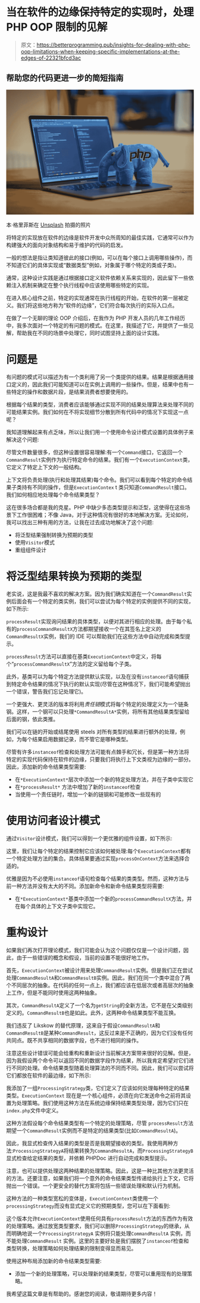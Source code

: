 # 当在软件的边缘保持特定的实现时，处理 PHP OOP 限制的见解

> 原文：<https://betterprogramming.pub/insights-for-dealing-with-php-oop-limitations-when-keeping-specific-implementations-at-the-edges-of-22321bfcd3ac>

## 帮助您的代码更进一步的简短指南

![](img/8262adfa96f77073403871c6da8fb555.png)

本·格里菲斯在 [Unsplash](https://unsplash.com?utm_source=medium&utm_medium=referral) 拍摄的照片

将特定的实现放在软件的边缘是软件开发中众所周知的最佳实践，它通常可以作为构建强大的面向对象结构和易于维护的代码的启发。

一般的想法是指让类知道彼此的接口(例如，可以在每个接口上调用哪些操作)，而不知道它们的具体实现或“数据类型”例如，对象属于哪个特定的类或子类)。

通常，这种设计实践是通过根据接口定义软件依赖关系来实现的，因此留下一些依赖注入机制来确定在整个执行线程中应该使用哪些特定的实现。

在进入核心组件之前，特定的实现通常在执行线程的开始，在软件的第一层被定义。我们将这些地方称为“软件的边缘”，它们符合每次执行的实际入口点。

在做了一个无聊的理论 OOP 介绍后，在我作为 PHP 开发人员的几年工作经历中，我多次面对一个特定的有问题的模式。在这里，我描述了它，并提供了一些见解，帮助我在不同的场景中处理它，同时试图坚持上面的设计实践。

# 问题是

有问题的模式可以描述为有一个类利用了另一个类提供的结果。结果是根据通用接口定义的，因此我们可能知道可以在实例上调用的一些操作。但是，结果中也有一些特定的操作和数据片段，是结果消费者想要使用的。

根据每个结果的类型，消费者应该能够通过实现不同的结果处理算法来处理不同的可能结果实例。我们如何在不将实现细节分散到所有代码中的情况下实现这一点呢？

我知道理解起来有点乏味，所以让我们用一个使用命令设计模式设置的具体例子来解决这个问题:

尽管文件数量很多，但这种设置很容易理解:有一个`Command`接口，它返回一个`CommandResult`实例作为执行特定命令的结果。我们有一个`ExecutionContext`类，它定义了特定上下文的一般结构。

上下文将负责处理(执行和处理其结果)每个命令。我们可以看到每个特定的命令结果子类持有不同的操作，但是`ExecutionContex` t 类只知道`CommandResult`接口。我们如何相应地处理每个命令结果类型？

这在很多场合都是我的克星。PHP 中缺少多态类型提示和泛型，这使得在这些场景下工作很困难；不像 Java，对于这种情况有很好的本地解决方案。无论如何，我可以找出三种有用的方法，让我在过去成功地解决了这个问题:

*   将泛型结果强制转换为预期的类型
*   使用`Visitor`模式
*   重组组件设计

# 将泛型结果转换为预期的类型

老实说，这是我最不喜欢的解决方案。因为我们确实知道在一个`CommandResult`实例后面会有一个特定的类实例，我们可以尝试为每个特定的实例提供不同的实现，如下所示:

`processResult`实现询问结果的具体类型，以便对其进行相应的处理。由于每个私有的`processCommandResultX`方法都期望接收一个在其签名上定义的`CommandResultX`实例，我们的 IDE 可以帮助我们在这些方法中自动完成和类型提示。

`processResult`方法可以直接在基类`ExecutionContext`中定义，将每个“`processCommandResultX`”方法的定义留给每个子类。

此外，基类可以为每个特定方法提供默认实现，以及在没有`instanceof`语句捕获到特定命令结果的情况下执行的默认实现(尽管在这种情况下，我们可能希望抛出一个错误，警告我们忘记处理它)。

一个更强大、更灵活的版本将利用*责任链*模式将每个特定的处理定义为一个链条钢。这样，一个钢可以只处理`*CommandResultA*`实例，将所有其他结果类型留给后面的钢，依此类推。

我们可以在链的开始或结尾使用 steels 对所有类型的结果进行额外的处理，例如，为每个结果启用数据记录，而不管它是哪种类型。

尽管有许多`instanceof`检查和处理方法可能有点棘手和冗长，但是第一种方法将特定的实现代码保持在软件的边缘，只要我们将执行上下文类视为边缘的一部分。因此，添加新的命令结果类型需要:

*   在`*ExecutionContext*`层次中添加一个新的特定处理方法，并在子类中实现它
*   在`*processResult*` 方法中增加了新的`instanceof`检查
*   当使用一个责任链时，增加一个新的链钢和可能修改一些现有的

# 使用访问者设计模式

通过`Visitor`设计模式，我们可以得到一个更优雅的组件设置，如下所示:

这里，我们让每个特定的结果控制它应该如何被处理:每个`ExecutionContext`都有一个特定处理方法的集合。具体结果要通过实现`processOnContext`方法来选择合适的。

优雅是因为不必使用`instanceof`语句检查每个结果的类类型。然而，这种方法与前一种方法并没有太大的不同。添加新命令和新命令结果类型将需要:

*   在`*ExecutionContext*`基类中添加一个新的`processCommandResultX`方法，并在每个具体的上下文子类中实现它。

# 重构设计

如果我们再次打开理论模式，我们可能会认为这个问题仅仅是一个设计问题，因此，由于一些错误的概念和假设，当前的设置不能很好地工作。

首先，`ExecutionContext`被设计用来处理`CommandResult`实例。但是我们正在尝试处理`CommandResultA`和`CommandResultB`实例。因此，我们在同一个类中混合了两个不同层次的抽象。在代码的任何一点上，我们都应该在低层次或者高层次的抽象上工作，但是不能同时使用这两种抽象。

其次，`CommandResultA`定义了一个名为`getString`的全新方法，它不是在父类级别定义的。`CommandResultB`也是如此。此外，这两种命令结果类型不能互换。

我们违反了 Likskow 的替代原理，这来自于假设`CommandResultA`和`CommandResultB`是某种`CommandResult`，这反过来是不正确的，因为它们没有任何共同点。既不共享相同的数据字段，也不进行相同的操作。

注意这些设计错误可能会给重构和重新设计当前解决方案带来很好的见解。但是，因为我假设两个命令可以返回不同的数据字段作为结果，所以我肯定希望对它们进行不同的处理。命令结果类型随着处理算法的不同而不同。因此，我们可以尝试将它们都放在软件的最边缘，如下所示:

我添加了一组`ProcessingStrategy`类，它们定义了应该如何处理每种特定的结果类型。`ExecutionContext` 现在是一个核心组件，必须在向它发送命令之前将其设置为处理策略。我们使用这种方法在系统边缘保持结果类型处理，因为它们只在`index.php`文件中定义。

这种方法假设每个命令结果类型有一个特定的处理策略，尽管 `processResult`方法期望一个`CommandResult`实例而不是特定的结果类型(比如`CommandResultA`)。

因此，我显式检查传入结果的类型是否是我期望接收的类型。我使用两种方法:`ProcessingStrategyA`将结果转换为`CommandResultA`，而`ProcessingStrategyB`显式检查给定结果的类型，并依赖 PHPDoc 进行自动完成和类型提示。

注意，也可以提供处理这两种结果的处理策略。因此，这是一种比其他方法更灵活的方法。还要注意，如果我们将一个意外的命令结果类型传递给执行上下文，它将抛出一个错误。一个更安全的替代方案将包括一些错误处理和默认行为机制。

这种方法的一种类型宽松的变体是，`ExecutionContext`类使用一个`processingStrategy`而没有显式定义它的预期类型，您可以在下面看到:

这个版本允许`ExecutionContext`使用任何具有`processResult`方法的东西作为有效的处理策略。通过放宽类型要求，我们可以删除`ProcessingStrategy`的继承，从而明确地说一个`ProcessingStrategyA` 实例将只能处理`CommandResultA` 实例，而不能处理`CommandResult` 实例。这里的主要好处是我们摆脱了`instanceof`检查和类型转换，处理策略如何处理结果的限制变得显而易见。

使用这种布局添加新的命令结果类型需要:

*   添加一个新的处理策略，可以处理新的结果类型，尽管可以重用现有的处理策略。

我希望这篇文章是有帮助的。感谢您的阅读，敬请期待更多内容！